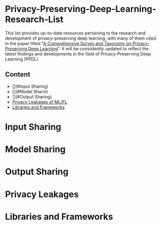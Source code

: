 # Privacy-Preserving-Deep-Learning-Research-List

This list provides up-to-date resources pertaining to the research and development of privacy-preserving deep learning, with many of them cited in the paper titled "[A Comprehensive Survey and Taxonomy on Privacy-Preserving Deep Learning](https://www.sciencedirect.com/science/article/abs/pii/S0925231224001164)". It will be consistently updated to reflect the latest findings and developments in the field of Privacy-Preserving Deep Learning (PPDL).

## Content
- [](#Input Sharing)
- [](#Model Sharin)
- [](#Output Sharing)
- [Privacy Leakages of ML/FL](#privacy-leakages-of-mlfl)
- [Libraries and Frameworks](#libraries-and-frameworks)

# Input Sharing

# Model Sharing

# Output Sharing

# Privacy Leakages

# Libraries and Frameworks


